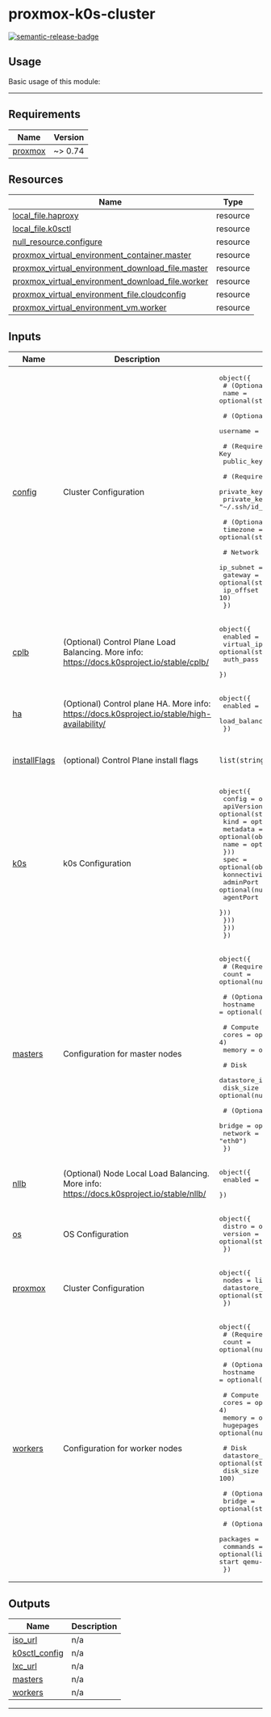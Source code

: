 # proxmox-k0s-cluster

<!-- BEGIN_TF_DOCS -->
[![semantic-release-badge]][semantic-release]

## Usage

Basic usage of this module:

---
## Requirements

| Name | Version |
|------|---------|
| <a name="requirement_proxmox"></a> [proxmox](#requirement\_proxmox) | ~> 0.74 |
## Resources

| Name | Type |
|------|------|
| [local_file.haproxy](https://registry.terraform.io/providers/hashicorp/local/latest/docs/resources/file) | resource |
| [local_file.k0sctl](https://registry.terraform.io/providers/hashicorp/local/latest/docs/resources/file) | resource |
| [null_resource.configure](https://registry.terraform.io/providers/hashicorp/null/latest/docs/resources/resource) | resource |
| [proxmox_virtual_environment_container.master](https://registry.terraform.io/providers/bpg/proxmox/latest/docs/resources/virtual_environment_container) | resource |
| [proxmox_virtual_environment_download_file.master](https://registry.terraform.io/providers/bpg/proxmox/latest/docs/resources/virtual_environment_download_file) | resource |
| [proxmox_virtual_environment_download_file.worker](https://registry.terraform.io/providers/bpg/proxmox/latest/docs/resources/virtual_environment_download_file) | resource |
| [proxmox_virtual_environment_file.cloudconfig](https://registry.terraform.io/providers/bpg/proxmox/latest/docs/resources/virtual_environment_file) | resource |
| [proxmox_virtual_environment_vm.worker](https://registry.terraform.io/providers/bpg/proxmox/latest/docs/resources/virtual_environment_vm) | resource |
## Inputs

| Name | Description | Type | Default | Required |
|------|-------------|------|---------|:--------:|
| <a name="input_config"></a> [config](#input\_config) | Cluster Configuration | <pre>object({<br/>    # (Optional) Provide cluster name<br/>    name = optional(string, "k0s")<br/><br/>    # (Optional) SSH Username<br/>    username = optional(string, "root")<br/><br/>    # (Required) SSH Public Key<br/>    public_key = string<br/><br/>    # (Required) SSH Private Key<br/>    private_key      = string<br/>    private_key_path = optional(string, "~/.ssh/id_rsa")<br/><br/>    # (Optional) Timezone<br/>    timezone = optional(string, "Europe/Berlin")<br/><br/>    # Network Configuration<br/>    ip_subnet = optional(string, "192.168.1.0/24")<br/>    gateway   = optional(string, "192.168.1.1")<br/>    ip_offset = optional(number, 10)<br/>  })</pre> | n/a | yes |
| <a name="input_cplb"></a> [cplb](#input\_cplb) | (Optional) Control Plane Load Balancing. More info: https://docs.k0sproject.io/stable/cplb/ | <pre>object({<br/>    enabled    = optional(bool, false)<br/>    virtual_ip = optional(string, null)<br/>    auth_pass  = optional(string, null)<br/>  })</pre> | <pre>{<br/>  "enabled": false<br/>}</pre> | no |
| <a name="input_ha"></a> [ha](#input\_ha) | (Optional) Control plane HA. More info: https://docs.k0sproject.io/stable/high-availability/ | <pre>object({<br/>    enabled                  = optional(bool, false)<br/>    load_balancer_ip_address = optional(string)<br/>  })</pre> | <pre>{<br/>  "enabled": false<br/>}</pre> | no |
| <a name="input_installFlags"></a> [installFlags](#input\_installFlags) | (optional) Control Plane install flags | `list(string)` | <pre>[<br/>  "--disable-components metrics-server"<br/>]</pre> | no |
| <a name="input_k0s"></a> [k0s](#input\_k0s) | k0s Configuration | <pre>object({<br/>    config = optional(object({<br/>      apiVersion = optional(string)<br/>      kind       = optional(string)<br/>      metadata = optional(object({<br/>        name = optional(string)<br/>      }))<br/>      spec = optional(object({<br/>        konnectivity = optional(object({<br/>          adminPort = optional(number, 8133)<br/>          agentPort = optional(number, 8132)<br/>        }))<br/>      }))<br/>    }))<br/>  })</pre> | `{}` | no |
| <a name="input_masters"></a> [masters](#input\_masters) | Configuration for master nodes | <pre>object({<br/>    # (Required) Number of master nodes<br/>    count = optional(number, 3)<br/><br/>    # (Optional) Hostname prefix<br/>    hostname = optional(string, "")<br/><br/>    # Compute<br/>    cores  = optional(number, 4)<br/>    memory = optional(number, 4096)<br/><br/>    # Disk<br/>    datastore_id = optional(string, "local")<br/>    disk_size    = optional(number, 10)<br/><br/>    # (Optional) Network Configuration<br/>    bridge  = optional(string, "vmbr0")<br/>    network = optional(string, "eth0")<br/>  })</pre> | n/a | yes |
| <a name="input_nllb"></a> [nllb](#input\_nllb) | (Optional) Node Local Load Balancing. More info: https://docs.k0sproject.io/stable/nllb/ | <pre>object({<br/>    enabled = optional(bool, false)<br/>  })</pre> | <pre>{<br/>  "enabled": false<br/>}</pre> | no |
| <a name="input_os"></a> [os](#input\_os) | OS Configuration | <pre>object({<br/>    distro  = optional(string)<br/>    version = optional(string)<br/>  })</pre> | `{}` | no |
| <a name="input_proxmox"></a> [proxmox](#input\_proxmox) | Cluster Configuration | <pre>object({<br/>    nodes        = list(string)<br/>    datastore_id = optional(string, "local")<br/>  })</pre> | n/a | yes |
| <a name="input_workers"></a> [workers](#input\_workers) | Configuration for worker nodes | <pre>object({<br/>    # (Required) Number of worker nodes<br/>    count = optional(number, 3)<br/><br/>    # (Optional) Hostname prefix<br/>    hostname = optional(string, "")<br/><br/>    # Compute<br/>    cores     = optional(number, 4)<br/>    memory    = optional(number, 10240)<br/>    hugepages = optional(number, null)<br/><br/>    # Disk<br/>    datastore_id = optional(string, "local")<br/>    disk_size    = optional(number, 100)<br/><br/>    # (Optional) Network Configuration<br/>    bridge = optional(string, "vmbr0")<br/><br/>    # (Optional) Define packages<br/>    packages = optional(list(string), ["qemu-guest-agent"])<br/>    commands = optional(list(string), ["systemctl enable qemu-guest-agent", "systemctl start qemu-guest-agent"])<br/>  })</pre> | n/a | yes |
## Outputs

| Name | Description |
|------|-------------|
| <a name="output_iso_url"></a> [iso\_url](#output\_iso\_url) | n/a |
| <a name="output_k0sctl_config"></a> [k0sctl\_config](#output\_k0sctl\_config) | n/a |
| <a name="output_lxc_url"></a> [lxc\_url](#output\_lxc\_url) | n/a |
| <a name="output_masters"></a> [masters](#output\_masters) | n/a |
| <a name="output_workers"></a> [workers](#output\_workers) | n/a |
---
[semantic-release-badge]: https://img.shields.io/badge/%20%20%F0%9F%93%A6%F0%9F%9A%80-semantic--release-e10079.svg
[conventional-commits]: https://www.conventionalcommits.org/
[semantic-release]: https://semantic-release.gitbook.io
[semantic-release-badge]: https://img.shields.io/badge/%20%20%F0%9F%93%A6%F0%9F%9A%80-semantic--release-e10079.svg
[vscode-conventional-commits]: https://marketplace.visualstudio.com/items?itemName=vivaxy.vscode-conventional-commits
<!-- END_TF_DOCS -->

